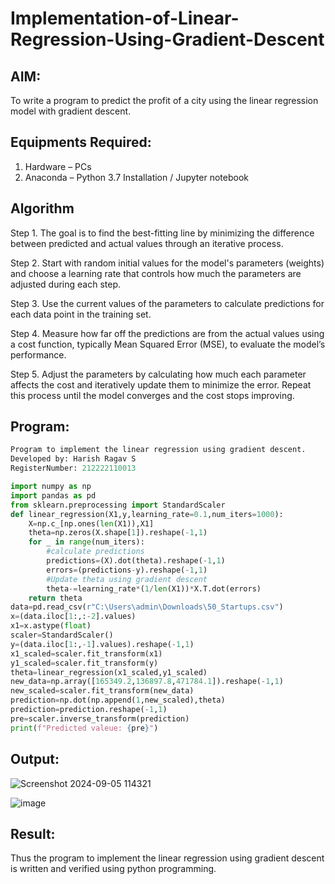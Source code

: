 # Implementation-of-Linear-Regression-Using-Gradient-Descent

## AIM:
To write a program to predict the profit of a city using the linear regression model with gradient descent.

## Equipments Required:
1. Hardware – PCs
2. Anaconda – Python 3.7 Installation / Jupyter notebook

## Algorithm

Step 1. The goal is to find the best-fitting line by minimizing the difference between predicted and actual values through an iterative process.

Step 2. Start with random initial values for the model's parameters (weights) and choose a learning rate that controls how much the parameters are adjusted during each step.

Step 3. Use the current values of the parameters to calculate predictions for each data point in the training set.

Step 4. Measure how far off the predictions are from the actual values using a cost function, typically Mean Squared Error (MSE), to evaluate the model’s performance.

Step 5. Adjust the parameters by calculating how much each parameter affects the cost and iteratively update them to minimize the error. Repeat this process until the model converges and the cost stops improving.
   
## Program:
```py
Program to implement the linear regression using gradient descent.
Developed by: Harish Ragav S
RegisterNumber: 212222110013

import numpy as np
import pandas as pd
from sklearn.preprocessing import StandardScaler
def linear_regression(X1,y,learning_rate=0.1,num_iters=1000):
    X=np.c_[np.ones(len(X1)),X1]
    theta=np.zeros(X.shape[1]).reshape(-1,1)
    for _ in range(num_iters):
        #calculate predictions
        predictions=(X).dot(theta).reshape(-1,1)
        errors=(predictions-y).reshape(-1,1)
        #Update theta using gradient descent
        theta-=learning_rate*(1/len(X1))*X.T.dot(errors)
    return theta
data=pd.read_csv(r"C:\Users\admin\Downloads\50_Startups.csv")
x=(data.iloc[1:,:-2].values)
x1=x.astype(float)
scaler=StandardScaler()
y=(data.iloc[1:,-1].values).reshape(-1,1)
x1_scaled=scaler.fit_transform(x1)
y1_scaled=scaler.fit_transform(y)
theta=linear_regression(x1_scaled,y1_scaled)
new_data=np.array([165349.2,136897.8,471784.1]).reshape(-1,1)
new_scaled=scaler.fit_transform(new_data)
prediction=np.dot(np.append(1,new_scaled),theta)
prediction=prediction.reshape(-1,1)
pre=scaler.inverse_transform(prediction)
print(f"Predicted valeue: {pre}")
```

## Output:
![Screenshot 2024-09-05 114321](https://github.com/user-attachments/assets/128f1438-1da6-4d1c-b327-fc76c96bf8f2)


![image](https://github.com/user-attachments/assets/2a6db511-a47f-4e20-9e2a-f52d5d949d08)


## Result:
Thus the program to implement the linear regression using gradient descent is written and verified using python programming.
